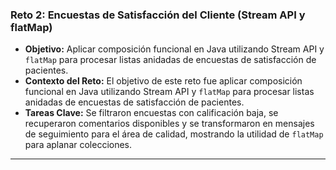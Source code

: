 ### Reto 2: Encuestas de Satisfacción del Cliente (Stream API y flatMap)
- **Objetivo:** Aplicar composición funcional en Java utilizando Stream API y `flatMap` para procesar listas anidadas de encuestas de satisfacción de pacientes.
- **Contexto del Reto:** El objetivo de este reto fue aplicar composición funcional en Java utilizando Stream API y `flatMap` para procesar listas anidadas de encuestas de satisfacción de pacientes.
- **Tareas Clave:** Se filtraron encuestas con calificación baja, se recuperaron comentarios disponibles y se transformaron en mensajes de seguimiento para el área de calidad, mostrando la utilidad de `flatMap` para aplanar colecciones.

---
